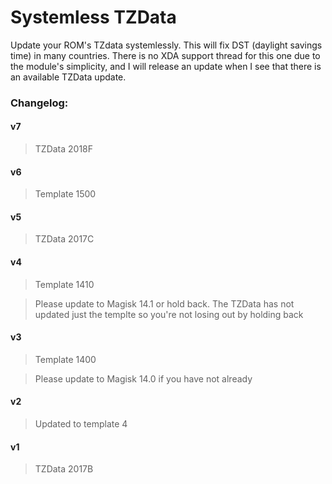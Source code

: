 # Systemless TZData

Update your ROM's TZdata systemlessly. This will fix DST (daylight savings time) in many countries. There is no XDA support thread for this one due to the module's simplicity, and I will release an update when I see that there is an available TZData update.



### Changelog:

#### v7
>TZData 2018F

#### v6

>Template 1500

#### v5

>TZData 2017C

#### v4

>Template 1410

>Please update to Magisk 14.1 or hold back. The TZData has not updated just the templte so you're not losing out by holding back

#### v3

>Template 1400

>Please update to Magisk 14.0 if you have not already

#### v2

>Updated to template 4

#### v1

>TZData 2017B
